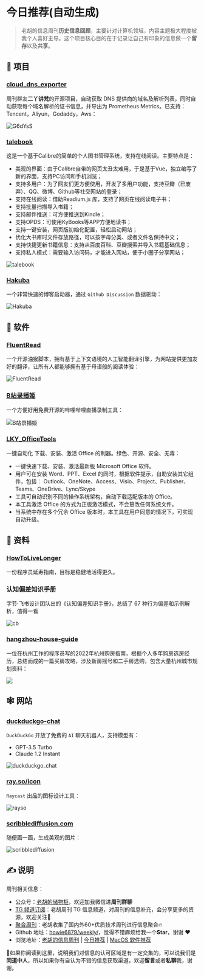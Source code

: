 # 今日推荐(自动生成)

> 老胡的信息周刊**历史信息回顾**，主要针对计算机领域，内容主题极大程度被我个人喜好主导。这个项目核心目的在于记录让自己有印象的信息做一个**留存**以及**共享**。


## 🎯 项目 

### [cloud_dns_exporter](https://github.com/eryajf/cloud_dns_exporter)

周刊群友**二丫讲梵**的开源项目，自动获取 DNS 提供商的域名及解析列表，同时自动获取每个域名解析的证书信息，并导出为 Prometheus Metrics。已支持：Tencent，Aliyun，Godaddy，Aws：

![G6dYsS](https://images-1252557999.file.myqcloud.com/uPic/G6dYsS.png) 

### [talebook](https://github.com/talebook/talebook)

这是一个基于Calibre的简单的个人图书管理系统，支持在线阅读。主要特点是：

- 美观的界面：由于Calibre自带的网页太丑太难用，于是基于Vue，独立编写了新的界面，支持PC访问和手机浏览；
- 支持多用户：为了网友们更方便使用，开发了多用户功能，支持豆瓣（已废弃）、QQ、微博、Github等社交网站的登录；
- 支持在线阅读：借助Readium.js 库，支持了网页在线阅读电子书；
- 支持批量扫描导入书籍；
- 支持邮件推送：可方便推送到Kindle；
- 支持OPDS：可使用KyBooks等APP方便地读书；
- 支持一键安装，网页版初始化配置，轻松启动网站；
- 优化大书库时文件存放路径，可以按字母分类、或者文件名保持中文；
- 支持快捷更新书籍信息：支持从百度百科、豆瓣搜索并导入书籍基础信息；
- 支持私人模式：需要输入访问码，才能进入网站，便于小圈子分享网站；

![talebook](https://images-1252557999.file.myqcloud.com/uPic/VmLmag.png) 

### [Hakuba](https://github.com/YeungKC/Hakuba)

一个非常快速的博客启动器，通过 `Github Discussion` 数据驱动：

![Hakuba](https://images-1252557999.file.myqcloud.com/uPic/Hakuba.png) 

## 🤖 软件 

### [FluentRead](https://github.com/Bistutu/FluentRead)

一个开源油猴脚本，拥有基于上下文语境的人工智能翻译引擎，为网站提供更加友好的翻译，让所有人都能够拥有基于母语般的阅读体验：

![FluentRead](https://images-1252557999.file.myqcloud.com/uPic/FluentRead.gif) 

### [B站录播姬](https://rec.danmuji.org/)

一个方便好用免费开源的哔哩哔哩直播录制工具：

![B站录播姬](https://images-1252557999.file.myqcloud.com/uPic/B站录播姬.jpg) 

### [LKY_OfficeTools](https://github.com/OdysseusYuan/LKY_OfficeTools)

一键自动化 下载、安装、激活 Office 的利器。绿色、开源、安全、无毒：

- 一键快速下载、安装、激活最新版 Microsoft Office 软件。
- 用户可在安装 Word、PPT、Excel 的同时，根据软件提示，自助安装其它组件，包括： Outlook、OneNote、Access、Visio、Project、Publisher、Teams、OneDrive、Lync/Skype
- 工具可自动识别不同的操作系统架构，自动下载适配版本的 Office。
- 本工具激活 Office 的方式为正版激活模式，不会篡改任何系统文件。
- 当系统中存在多个冗余 Office 版本时，本工具在用户同意的情况下，可实现自动升级。 

## 👀 资料 

### [HowToLiveLonger](https://github.com/geekan/HowToLiveLonger)

一份程序员延寿指南，目标是稳健地活得更久。 

### 认知偏差知识手册

字节·飞书设计团队出的《认知偏差知识手册》，总结了 67 种行为偏差和示例解析，值得一看

![cb](https://images-1252557999.file.myqcloud.com/uPic/cb.jpg) 

### [hangzhou-house-guide](https://github.com/zkqiang/hangzhou-house-guide)

一位在杭州工作的程序员写的2022年杭州购房指南，根据个人多年购房选房经历，总结而成的一篇买房攻略，涉及新房摇号和二手房选购，包含大量杭州城市规划资料：

![](https://images-1252557999.file.myqcloud.com/uPic/96wIDJ.png) 

## 🕸 网站 

### [duckduckgo-chat](https://duckduckgo.com/?q=DuckDuckGo&ia=chat)

`DuckDuckGo` 开放了免费的 `AI` 聊天机器人，支持模型有：

- GPT-3.5 Turbo
- Claude 1.2 Instant

![duckduckgo_chat](https://images-1252557999.file.myqcloud.com/uPic/duckduckgo_chat.jpg) 

### [ray.so/icon](https://ray.so/icon)

`Raycast` 出品的图标设计工具：

![rayso](https://images-1252557999.file.myqcloud.com/uPic/rayso.jpg) 

### [scribblediffusion.com](https://scribblediffusion.com/)

随便画一画，生成美观的图片：

![scribblediffusion](https://images-1252557999.file.myqcloud.com/uPic/scribblediffusion.jpg) 

## ✍️ 说明

周刊相关信息：

- 公众号：[老胡的储物柜](https://images-1252557999.file.myqcloud.com/uPic/ETIbMe.jpg)，欢迎加我微信进**周刊群聊**
- [TG 频道订阅](https://t.me/howie_weekly)：老胡周刊 TG 信息频道，对周刊的信息补充，会分享更多的资源，欢迎关注👏
- [聚合周刊](https://www.fre321.com/weekly)：老胡收集了国内外60+优质技术周刊进行信息聚合🔥
- Github 地址：[howie6879/weekly/](https://github.com/howie6879/weekly/)，觉得不错麻烦给我一个**Star**，谢谢 ❤️
- 浏览地址：[老胡的信息周刊](https://weekly.howie6879.com) | [今日推荐](https://weekly.howie6879.com/recommend/index.html) | [MacOS 软件推荐](https://weekly.howie6879.com/soft/mac.html)

🙌如果你阅读到这里，说明我们对信息的认可区域是有一定交集的，可以说我们是**同道中人**，所以如果你有自认为不错的信息获取渠道，欢迎**留言**或者**私聊**我，谢谢。